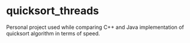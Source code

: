 # quicksort_threads
Personal project used while comparing C++ and Java implementation of quicksort algorithm in terms of speed.
